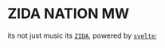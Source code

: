 # ZIDA NATION MW

its not just music its [`ZIDA`](https://zidanation.netlify.app), powered by [`svelte`](https://github.com/sveltejs/kit/tree/master/packages/create-svelte);

